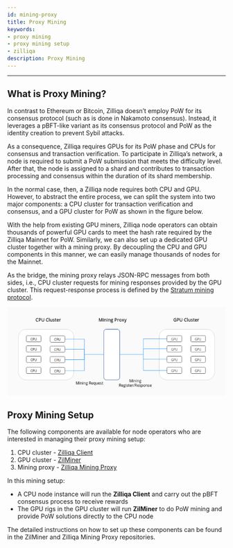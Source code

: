 ```yaml
---
id: mining-proxy
title: Proxy Mining
keywords: 
- proxy mining
- proxy mining setup
- zilliqa	
description: Proxy Mining
---
```


---
## What is Proxy Mining?

In contrast to Ethereum or Bitcoin, Zilliqa doesn’t employ PoW for its consensus protocol (such as is done in Nakamoto consensus). Instead, it leverages a pBFT-like variant as its consensus protocol and PoW as the identity creation to prevent Sybil attacks.

As a consequence, Zilliqa requires GPUs for its PoW phase and CPUs for consensus and transaction verification. To participate in Zilliqa’s network, a node is required to submit a PoW submission that meets the difficulty level. After that, the node is assigned to a shard and contributes to transaction processing and consensus within the duration of its shard membership.

In the normal case, then, a Zilliqa node requires both CPU and GPU. However, to abstract the entire process, we can split the system into two major components: a CPU cluster for transaction verification and consensus, and a GPU cluster for PoW as shown in the figure below.

With the help from existing GPU miners, Zilliqa node operators can obtain thousands of powerful GPU cards to meet the hash rate required by the Zilliqa Mainnet for PoW. Similarly, we can also set up a dedicated GPU cluster together with a mining proxy. By decoupling the CPU and GPU components in this manner, we can easily manage thousands of nodes for the Mainnet.

As the bridge, the mining proxy relays JSON-RPC messages from both sides, i.e., CPU cluster requests for mining responses provided by the GPU cluster. This request-response process is defined by the [Stratum mining protocol](https://en.bitcoin.it/wiki/Stratum_mining_protocol).

![image01](../../img/miners/proxy-mining.png)

## Proxy Mining Setup

The following components are available for node operators who are interested in managing their proxy mining setup:

1. CPU cluster - [Zilliqa Client](https://github.com/Zilliqa/Zilliqa)
1. GPU cluster - [ZilMiner](https://github.com/DurianStallSingapore/ZILMiner)
1. Mining proxy - [Zilliqa Mining Proxy](https://github.com/DurianStallSingapore/Zilliqa-Mining-Proxy)

In this mining setup:

- A CPU node instance will run the **Zilliqa Client** and carry out the pBFT consensus process to receive rewards
- The GPU rigs in the GPU cluster will run **ZilMiner** to do PoW mining and provide PoW solutions directly to the CPU node

The detailed instructions on how to set up these components can be found in the ZilMiner and Zilliqa Mining Proxy repositories.
